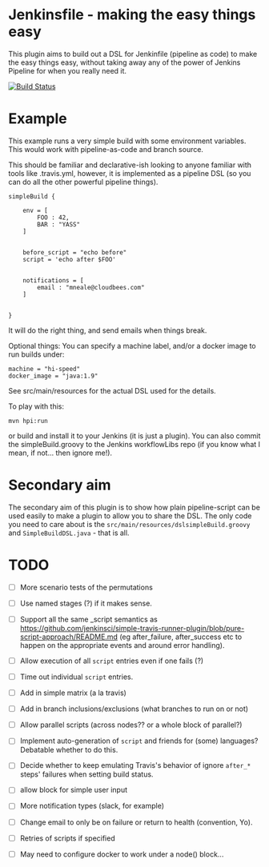 # Jenkinsfile - making the easy things easy

This plugin aims to build out a DSL for Jenkinfile (pipeline as code) to make the easy things easy, without taking away any of the power of Jenkins Pipeline for when you really need it.


[![Build Status](https://jenkins.ci.cloudbees.com/job/plugins/job/simple-build-for-pipeline-plugin/badge/icon)](https://jenkins.ci.cloudbees.com/job/plugins/job/simple-build-for-pipeline-plugin/)

# Example

This example runs a very simple build with some environment variables. This would work with pipeline-as-code and branch source.

This should be familiar and declarative-ish looking to anyone familiar with tools like .travis.yml, however, it is implemented as a pipeline DSL (so you can do all the other powerful pipeline things). 

```
simpleBuild {
 
    env = [
        FOO : 42,
        BAR : "YASS"
    ]
    

    before_script = "echo before"
    script = 'echo after $FOO'
    
    
    notifications = [
        email : "mneale@cloudbees.com"    
    ]
    
    
}
```

It will do the right thing, and send emails when things break. 

Optional things: You can specify a machine label, and/or a docker image to run builds under: 

```
machine = "hi-speed"
docker_image = "java:1.9"
```

See src/main/resources for the actual DSL used for the details.

To play with this:

`mvn hpi:run`

 or build and install it to your Jenkins (it is just a plugin). You can also commit the simpleBuild.groovy to the Jenkins workflowLibs repo (if you know what I mean, if not... then ignore me!).

 # Secondary aim

 The secondary aim of this plugin is to show how plain pipeline-script can be used easily to make a plugin to allow you to share the DSL.
 The only code you need to care about is the `src/main/resources/dslsimpleBuild.groovy` and `SimpleBuildDSL.java` - that is all.
 
 # TODO
- [ ] More scenario tests of the permutations
- [ ] Use named stages (?) if it makes sense. 
- [ ] Support all the same _script semantics as https://github.com/jenkinsci/simple-travis-runner-plugin/blob/pure-script-approach/README.md (eg after_failure, after_success etc to happen on the appropriate events and around error handling). 
- [ ] Allow execution of all `script` entries even if one fails (?)
- [ ] Time out individual `script` entries.
- [ ] Add in simple matrix (a la travis)
- [ ] Add in branch inclusions/exclusions (what branches to run on or not)
- [ ] Allow parallel scripts (across nodes?? or a whole block of parallel?)
- [ ] Implement auto-generation of `script` and friends for (some) languages? Debatable whether to do this.
- [ ] Decide whether to keep emulating Travis's behavior of ignore `after_*` steps' failures when setting build status.
- [ ] allow block for simple user input
- [ ] More notification types (slack, for example)
- [ ] Change email to only be on failure or return to health (convention, Yo). 
- [ ] Retries of scripts if specified
- [ ] May need to configure docker to work under a node() block... 



